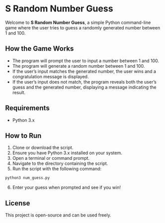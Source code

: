 # S Random Number Guess
Welcome to **S Random Number Guess**, a simple Python command-line game where the user tries to guess a randomly generated number between 1 and 100.

## How the Game Works
- The program will prompt the user to input a number between 1 and 100.
- The program will generate a random number between 1 and 100.
- If the user’s input matches the generated number, the user wins and a congratulation message is displayed.
- If the user’s input does not match, the program reveals both the user’s guess and the generated number, displaying a message indicating the result.


## Requirements

- Python 3.x

## How to Run

1. Clone or download the script.
2. Ensure you have Python 3.x installed on your system.
3. Open a terminal or command prompt.
4. Navigate to the directory containing the script.
5. Run the script with the following command:

```bash
python3 num_guess.py
```
6. Enter your guess when prompted and see if you win!

## License
This project is open-source and can be used freely.
